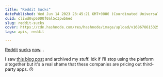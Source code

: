 ```yaml
---
title: "Reddit Sucks"
datePublished: Wed Jun 14 2023 23:45:21 GMT+0000 (Coordinated Universal Time)
cuid: cliwd0vp6000f0al5c3pwb6ed
slug: reddit-sucks
cover: https://cdn.hashnode.com/res/hashnode/image/upload/v1686786153258/cf17edfd-481f-4b50-b63c-f12206b6fcc5.png
tags: apis, reddit

---
```


[Reddit](https://www.reddit.com/r/reddit/comments/145bram/addressing_the_community_about_changes_to_our_api/) [sucks](https://www.reddit.com/r/apolloapp/comments/144f6xm/apollo_will_close_down_on_june_30th_reddits/) [now](https://www.reddit.com/r/redditisfun/comments/144gmfq/rif_will_shut_down_on_june_30_2023_in_response_to/)...

I saw [this blog post](https://xavd.id/blog/post/archive-your-reddit-data/) and archived my stuff. Idk if I'll stop using the platform altogether but it's a real shame that these companies are pricing out third-party apps. 😢